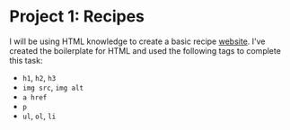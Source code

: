 # Project 1: Recipes

I will be using HTML knowledge to create a basic recipe [website](http://soobing91.github.io/odin-recipes). I've created the boilerplate for HTML and used the following tags to complete this task:
- `h1`, `h2`, `h3`
- `img src`, `img alt`
- `a href`
- `p`
- `ul`, `ol`, `li`